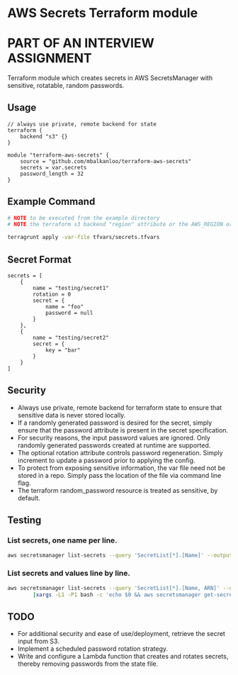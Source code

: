 # AWS Secrets Terraform module <br/><br/> PART OF AN INTERVIEW ASSIGNMENT

Terraform module which creates secrets in AWS SecretsManager with sensitive, rotatable, random passwords.

## Usage
```hcl
// always use private, remote backend for state
terraform {
	backend "s3" {}
}

module "terraform-aws-secrets" {
	source = "github.com/mbalkanloo/terraform-aws-secrets"
	secrets = var.secrets
	password_length = 32
}
```

## Example Command
```bash
# NOTE to be executed from the example directory
# NOTE the terraform s3 backend "region" attribute or the AWS_REGION or AWS_DEFAULT_REGION environment variables must be set

terragrunt apply -var-file tfvars/secrets.tfvars
```

## Secret Format
```hcl
secrets = [
	{
		name = "testing/secret1"
		rotation = 0
		secret = {
			name = "foo"
			password = null
		}
	},
	{
		name = "testing/secret2"
		secret = {
			key = "bar"
		}
	}
]
```

## Security
  * Always use private, remote backend for terraform state to ensure that sensitive data is never stored locally.
  * If a randomly generated password is desired for the secret, simply ensure that the password attribute is present in the secret specification.
  * For security reasons, the input password values are ignored. Only randomly generated passwords created at runtime are supported.
  * The optional rotation attribute controls password regeneration. Simply increment to update a password prior to applying the config.
  * To protect from exposing sensitive information, the var file need not be stored in a repo. Simply pass the location of the file via command line flag.
  * The terraform random_password resource is treated as sensitive, by default.

## Testing
### List secrets, one name per line.
```bash
aws secretsmanager list-secrets --query 'SecretList[*].[Name]' --output text
```

### List secrets and values line by line.
```bash
aws secretsmanager list-secrets --query 'SecretList[*].[Name, ARN]' --output text \
        |xargs -L1 -P1 bash -c 'echo $0 && aws secretsmanager get-secret-value --secret-id $1 --query "SecretString"'
```

## TODO
  * For additional security and ease of use/deployment, retrieve the secret input from S3.
  * Implement a scheduled password rotation strategy.
  * Write and configure a Lambda function that creates and rotates secrets, thereby removing passwords from the state file.
